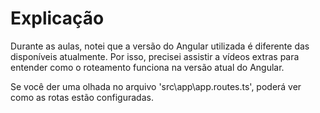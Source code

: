 # Explicação
Durante as aulas, notei que a versão do Angular utilizada é diferente das disponíveis atualmente. Por isso, precisei assistir a vídeos extras para entender como o roteamento funciona na versão atual do Angular.

Se você der uma olhada no arquivo 'src\app\app.routes.ts', poderá ver como as rotas estão configuradas.
